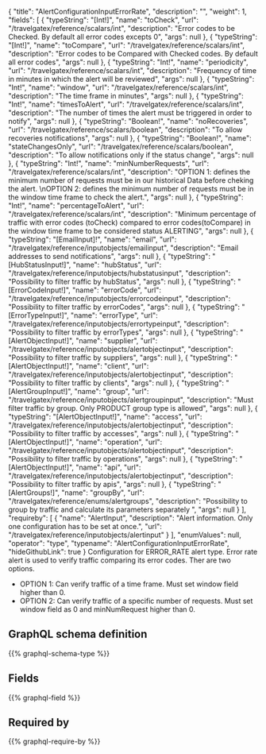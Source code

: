 {
  "title": "AlertConfigurationInputErrorRate",
  "description": "",
  "weight": 1,
  "fields": [
    {
      "typeString": "[Int!]",
      "name": "toCheck",
      "url": "/travelgatex/reference/scalars/int",
      "description": "Error codes to be Checked. By default  all error codes excepts 0",
      "args": null
    },
    {
      "typeString": "[Int!]",
      "name": "toCompare",
      "url": "/travelgatex/reference/scalars/int",
      "description": "Error codes to be Compared with Checked codes. By default all error codes",
      "args": null
    },
    {
      "typeString": "Int!",
      "name": "periodicity",
      "url": "/travelgatex/reference/scalars/int",
      "description": "Frequency of time in minutes in which the alert will be reviewed",
      "args": null
    },
    {
      "typeString": "Int!",
      "name": "window",
      "url": "/travelgatex/reference/scalars/int",
      "description": "The time frame in minutes",
      "args": null
    },
    {
      "typeString": "Int!",
      "name": "timesToAlert",
      "url": "/travelgatex/reference/scalars/int",
      "description": "The number of times the alert must be triggered in order to notify",
      "args": null
    },
    {
      "typeString": "Boolean!",
      "name": "noRecoveries",
      "url": "/travelgatex/reference/scalars/boolean",
      "description": "To allow recoveries notifications",
      "args": null
    },
    {
      "typeString": "Boolean!",
      "name": "stateChangesOnly",
      "url": "/travelgatex/reference/scalars/boolean",
      "description": "To allow notifications only if the status change",
      "args": null
    },
    {
      "typeString": "Int!",
      "name": "minNumberRequests",
      "url": "/travelgatex/reference/scalars/int",
      "description": "OPTION 1: defines the minimum number of requests must be in our historical Data before cheking the alert. \nOPTION 2: defines the minimum number of requests must be in the window time frame to check the alert.",
      "args": null
    },
    {
      "typeString": "Int!",
      "name": "percentageToAlert",
      "url": "/travelgatex/reference/scalars/int",
      "description": "Minimum percentage of traffic with error codes (toCheck) compared to error codes(toCompare) in the window time frame to be considered status ALERTING",
      "args": null
    },
    {
      "typeString": "[EmailInput]!",
      "name": "email",
      "url": "/travelgatex/reference/inputobjects/emailinput",
      "description": "Email addresses to send notifications",
      "args": null
    },
    {
      "typeString": "[HubStatusInput!]",
      "name": "hubStatus",
      "url": "/travelgatex/reference/inputobjects/hubstatusinput",
      "description": "Possibility to filter traffic by hubStatus",
      "args": null
    },
    {
      "typeString": "[ErrorCodeInput!]",
      "name": "errorCode",
      "url": "/travelgatex/reference/inputobjects/errorcodeinput",
      "description": "Possibility to filter traffic by errorCodes",
      "args": null
    },
    {
      "typeString": "[ErrorTypeInput!]",
      "name": "errorType",
      "url": "/travelgatex/reference/inputobjects/errortypeinput",
      "description": "Possibility to filter traffic by errorTypes",
      "args": null
    },
    {
      "typeString": "[AlertObjectInput!]",
      "name": "supplier",
      "url": "/travelgatex/reference/inputobjects/alertobjectinput",
      "description": "Possibility to filter traffic by suppliers",
      "args": null
    },
    {
      "typeString": "[AlertObjectInput!]",
      "name": "client",
      "url": "/travelgatex/reference/inputobjects/alertobjectinput",
      "description": "Possibility to filter traffic by clients",
      "args": null
    },
    {
      "typeString": "[AlertGroupInput!]",
      "name": "group",
      "url": "/travelgatex/reference/inputobjects/alertgroupinput",
      "description": "Must filter traffic by group. Only PRODUCT group type is allowed",
      "args": null
    },
    {
      "typeString": "[AlertObjectInput!]",
      "name": "access",
      "url": "/travelgatex/reference/inputobjects/alertobjectinput",
      "description": "Possibility to filter traffic by accesses",
      "args": null
    },
    {
      "typeString": "[AlertObjectInput!]",
      "name": "operation",
      "url": "/travelgatex/reference/inputobjects/alertobjectinput",
      "description": "Possibility to filter traffic by operations",
      "args": null
    },
    {
      "typeString": "[AlertObjectInput!]",
      "name": "api",
      "url": "/travelgatex/reference/inputobjects/alertobjectinput",
      "description": "Possibility to filter traffic by apis",
      "args": null
    },
    {
      "typeString": "[AlertGroups!]",
      "name": "groupBy",
      "url": "/travelgatex/reference/enums/alertgroups",
      "description": "Possibility to group by traffic and calculate its parameters separately ",
      "args": null
    }
  ],
  "requireby": [
    {
      "name": "AlertInput",
      "description": "Alert information. Only one configuration has to be set at once.",
      "url": "/travelgatex/reference/inputobjects/alertinput"
    }
  ],
  "enumValues": null,
  "operator": "type",
  "typename": "AlertConfigurationInputErrorRate",
  "hideGithubLink": true
}
Configuration for ERROR_RATE alert type. 
Error rate alert is used to verify traffic comparing its error codes. 
Ther are two options. 
- OPTION 1: Can verify traffic of a time frame. Must set window field higher than 0.
- OPTION 2: Can verify traffic of a specific number of requests. Must set window field as 0 and minNumRequest higher than 0.
## GraphQL schema definition

{{% graphql-schema-type %}}

## Fields

{{% graphql-field %}}

## Required by

{{% graphql-require-by %}}

